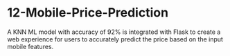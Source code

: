 # 12-Mobile-Price-Prediction
A KNN ML model with accuracy of 92% is integrated with Flask to create a web experience for users to accurately predict the price based on the input mobile features.
